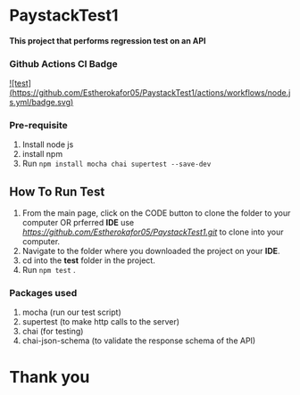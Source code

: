 # PaystackTest1

#### This project that performs regression test on an API

### Github Actions CI Badge

[![test]
(https://github.com/Estherokafor05/PaystackTest1/actions/workflows/node.js.yml/badge.svg)](https://github.com/Estherokafor05/PaystackTest1/actions/workflows/node.js.yml)

### Pre-requisite
1. Install node js
2. install npm
3. Run ```npm install mocha chai supertest --save-dev```

## How To Run Test 
1. From the main page, click on the CODE button to clone the folder to your computer OR prferred **IDE**
use *https://github.com/Estherokafor05/PaystackTest1.git* to clone into your computer.
2. Navigate to the folder where you downloaded the project on your **IDE**.
3. cd into the **test** folder in the project.
4. Run ```npm test``` .

### Packages used
1. mocha (run our test script)
2. supertest (to make http calls to the server)
3. chai (for testing)
4. chai-json-schema (to validate the response schema of the API)

# Thank you
